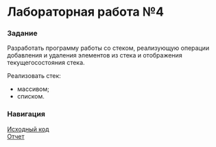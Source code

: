 # Лабораторная работа №4
### Задание

Разработать программу работы со стеком, реализующую операции добавления и удаления элементов из стека и отображения текущегосостояния стека.

Реализовать стек: 
* массивом; 
* списком. 

### Навигация

[Исходный код](./src) \
[Отчет](./report.docx)  